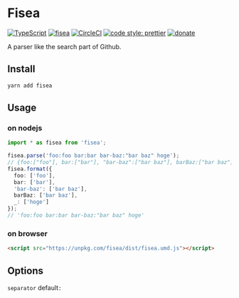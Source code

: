 # Fisea

[![TypeScript](https://badges.frapsoft.com/typescript/code/typescript.svg?v=101)](https://github.com/ellerbrock/typescript-badges/)
[![fisea](https://img.shields.io/npm/v/fisea.svg)](https://www.npmjs.com/package/fisea)
[![CircleCI](https://circleci.com/gh/nju33/fisea.svg?style=svg)](https://circleci.com/gh/nju33/fisea)
[![code style: prettier](https://img.shields.io/badge/code_style-prettier-ff69b4.svg?style=flat-square)](https://github.com/prettier/prettier)
[![donate](https://badgen.net/badge/Donate%20via%20PayPal/$3.00/169bd7)](https://www.paypal.me/nju33/3USD)

A parser like the search part of Github.

## Install

```sh
yarn add fisea
```

## Usage

### on nodejs

```ts
import * as fisea from 'fisea';

fisea.parse('foo:foo bar:bar bar-baz:"bar baz" hoge');
// {foo:["foo"], bar:["bar"], "bar-baz":["bar baz"], barBaz:["bar baz"], _:["hoge"]}
fisea.format({
  foo: ['foo'],
  bar: ['bar'],
  'bar-baz': ['bar baz'],
  barBaz: ['bar baz'],
  _: ['hoge']
});
// 'foo:foo bar:bar bar-baz:"bar baz" hoge'
```

### on browser

```html
<script src="https://unpkg.com/fisea/dist/fisea.umd.js"></script>
```

## Options

`separator` default`:`
